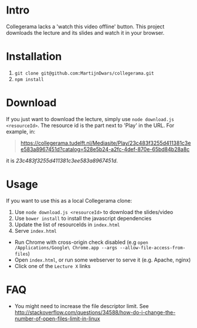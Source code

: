 # Intro

Collegerama lacks a 'watch this video offline' button. This project downloads the lecture and its slides and watch it in your browser.

# Installation

1. `git clone git@github.com:MartijnDwars/collegerama.git`
2. `npm install`

# Download

If you just want to download the lecture, simply use `node download.js <resourceId>`. The resource id is the part next to 'Play' in the URL. For example, in:

> https://collegerama.tudelft.nl/Mediasite/Play/23c483f3255d411381c3ee583a8967451d?catalog=528e5b24-a2fc-4def-870e-65bd84b28a8c

it is *23c483f3255d411381c3ee583a8967451d*.

# Usage

If you want to use this as a local Collegerama clone:

1. Use `node download.js <resourceId>` to download the slides/video
2. Use `bower install` to install the javascript dependencies
3. Update the list of resourceIds in `index.html`
4. Serve `index.html`
  * Run Chrome with cross-origin check disabled (e.g `open /Applications/Google\ Chrome.app --args --allow-file-access-from-files`)
  * Open `index.html`, or run some webserver to serve it (e.g. Apache, nginx)
  * Click one of the `Lecture X` links


# FAQ

- You might need to increase the file descriptor limit. See http://stackoverflow.com/questions/34588/how-do-i-change-the-number-of-open-files-limit-in-linux
